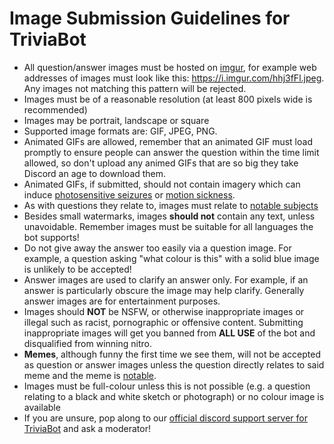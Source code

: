 # Image Submission Guidelines for TriviaBot

* All question/answer images must be hosted on [imgur](https://imgur.com), for example web addresses of images must look like this: https://i.imgur.com/hhj3fFl.jpeg. Any images not matching this pattern will be rejected.
* Images must be of a reasonable resolution (at least 800 pixels wide is recommended)
* Images may be portrait, landscape or square
* Supported image formats are: GIF, JPEG, PNG.
* Animated GIFs are allowed, remember that an animated GIF must load promptly to ensure people can answer the question within the time limit allowed, so don't upload any animed GIFs that are so big they take Discord an age to download them.
* Animated GIFs, if submitted, should not contain imagery which can induce [photosensitive seizures](https://epilepsysociety.org.uk/photosensitive-epilepsy) or [motion sickness](https://balanceanddizziness.org/disorders/vestibular-disorders/motion-and-cyber-sickness/).
* As with questions they relate to, images must relate to [notable subjects](https://en.wikipedia.org/wiki/Wikipedia:Notability)
* Besides small watermarks, images **should not** contain any text, unless unavoidable. Remember images must be suitable for all languages the bot supports!
* Do not give away the answer too easily via a question image. For example, a question asking "what colour is this" with a solid blue image is unlikely to be accepted!
* Answer images are used to clarify an answer only. For example, if an answer is particularly obscure the image may help clarify. Generally answer images are for entertainment purposes.
* Images should **NOT** be NSFW, or otherwise inappropriate images or illegal such as racist, pornographic or offensive content. Submitting inappropriate images will get you banned from **ALL USE** of the bot and disqualified from winning nitro.
* **Memes**, although funny the first time we see them, will not be accepted as question or answer images unless the question directly relates to said meme and the meme is [notable](https://en.wikipedia.org/wiki/Wikipedia:Notability).
* Images must be full-colour unless this is not possible (e.g. a question relating to a black and white sketch or photograph) or no colour image is available
* If you are unsure, pop along to our [official discord support server for TriviaBot](https://discord.gg/brainbox) and ask a moderator!
